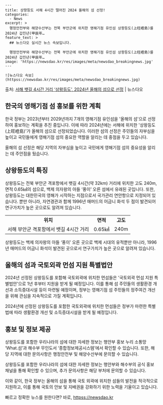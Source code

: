     ---
    title: 상왕등도 서해 4시간 떨어진 2024 올해의 섬 선정!
    categories:
      - News
    excerpt: >
      행정안전부와 해양수산부는 전북 부안군에 위치한 영해기점 유인섬 상왕등도(上旺嶝島)를 2024년 갑진년(甲辰年…
    feature_text: >
      ## 뉴스다오 실시간 뉴스 속보입니다.
    
      행정안전부와 해양수산부는 전북 부안군에 위치한 영해기점 유인섬 상왕등도(上旺嶝島)를 2024년 갑진년(甲辰年…
    image: 'https://newsdao.kr/res/images/meta/newsdao_breakingnews.jpg'
    ---
    
    ![뉴스다오 속보](httpss://newsdao.kr/res/images/meta/newsdao_breakingnews.jpg)

<p>출처: <a href="httpss://newsdao.kr/2888" rel="dofollow">서해 뱃길 4시간 거리 ‘상왕등도’, 2024년 올해의 섬으로 선정</a> | 뉴스다오</p>

<h2 data-ke-size="size26">한국의 영해기점 섬 홍보를 위한 계획</h2>
한국 정부는 2023년부터 2029년까지 7개의 영해기점 유인섬을 '올해의 섬'으로 선정하여 홍보하는 계획을 추진 중입니다. 이에 따라 2024년에는 서해에 위치한 '상왕등도(上旺嶝島)'가 올해의 섬으로 선정되었습니다. 이러한 섬의 선정은 주민들의 자부심을 높이고 국민들에게 영해기점 섬의 중요한 역할을 알리는 데 중점을 두고 있습니다.

<p data-ke-size="size16">올해의 섬 선정은 해당 지역의 자부심을 높이고 국민에게 영해기점 섬의 중요성을 알리는 데 주안점을 뒀습니다.</p>

<h2 data-ke-size="size26">상왕등도의 특징</h2>
상왕등도는 전북 부안군 격포항에서 뱃길 4시간(약 32km) 거리에 위치한 고도 240m, 면적 0.65㎢의 섬으로, 백제 의자왕의 아들 ‘풍이’ 오른 섬에서 유래된 곳입니다. 또한, 상왕등도는 대한민국의 영해가 시작하는 지점으로서 국가관리 연안항으로 지정되어 있습니다. 뿐만 아니라, 자연경관과 함께 1996년 매머드의 어금니 화석 두 점이 발견되어 연구가치가 높은 곳으로도 알려져 있습니다.

<table>
	<tr>
		<td style="text-align: center; height: 17px;"><b>위치</b></td>
		<td style="text-align: center; height: 17px;"><b>면적</b></td>
		<td style="text-align: center; height: 17px;"><b>고도</b></td>
	</tr>
	<tr>
		<td style="text-align: center;">서해 부안군 격포항에서 뱃길 4시간 거리</td>
		<td style="text-align: center;">0.65㎢</td>
		<td style="text-align: center;">240m</td>
	</tr>
</table>
<p data-ke-size="size16">상왕등도는 백제 의자왕의 아들 ‘풍이’ 오른 곳으로 백제 시대의 유적뿐만 아니라, 1996년 매머드의 어금니 화석이 발견된 곳으로서 연구가치가 높은 곳으로 알려져 있습니다.</p>

<h2 data-ke-size="size26">올해의 섬과 국토외곽 먼섬 지원 특별법안</h2>
2024년 선정된 상왕등도를 포함해 국토외곽에 위치한 먼섬들은 '국토외곽 먼섬 지원 특별법안'으로 1년 후부터 지원을 받게 될 예정입니다. 이를 통해 섬 주민들의 생활환경 개선과 소득증대시설 등이 마련될 예정이며, 정부는 영해기점 섬 주민들의 정주여건 개선을 위해 관심을 지속적으로 가질 계획입니다.

<p data-ke-size="size16">2024년에 선정된 상왕등도를 포함한 국토외곽에 위치한 먼섬들은 정부가 마련한 특별법에 따라 생활환경 개선 및 소득증대시설을 받게 될 예정입니다.</p>

<h2 data-ke-size="size26">홍보 및 정보 제공</h2>
상왕등도를 포함한 우리나라의 섬에 대한 자세한 정보는 행안부 홍보 누리 소통망 ‘What.섬’과 해수부 무인도서 ‘종합정보제공시스템’에서 확인할 수 있습니다. 또한, 해당 지역에 대한 문의사항은 행정안전부 및 해양수산부에 문의할 수 있습니다.

<p data-ke-size="size16">상왕등도를 포함한 우리나라의 섬에 대한 자세한 정보는 행안부와 해수부의 공식 홍보 채널을 통해 확인할 수 있으며, 추가 문의사항은 해당 부처에 문의할 수 있습니다.</p>

이와 같이, 한국 정부는 올해의 섬을 통해 국토 외곽에 위치한 섬들의 발전을 적극적으로 지원하고, 이를 통해 국토의 안보 및 지배권을 강화하기 위한 노력을 기울이고 있습니다. 

빠르고 정확한 뉴스를 원한다면? 바로, <a href="httpss://newsdao.kr" rel="dofollow">httpss://newsdao.kr</a>


    